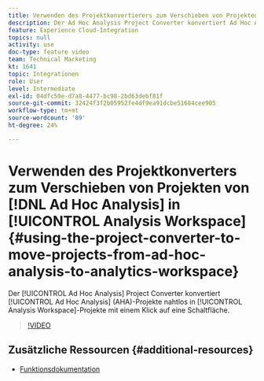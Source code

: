 ```yaml
---
title: Verwenden des Projektkonvertierers zum Verschieben von Projekten von Ad Hoc Analysis nach Analytics Workspace
description: Der Ad Hoc Analysis Project Converter konvertiert Ad Hoc Analysis (AHA)-Projekte nahtlos in Analysis Workspace-Projekte, indem er auf eine Schaltfläche klickt.
feature: Experience Cloud-Integration
topics: null
activity: use
doc-type: feature video
team: Technical Marketing
kt: 1641
topic: Integrationen
role: User
level: Intermediate
exl-id: 04dfc59e-d7a8-4477-bc98-2bd63debf81f
source-git-commit: 32424f3f2b05952fe4df9ea91dcbe51684cee905
workflow-type: tm+mt
source-wordcount: '89'
ht-degree: 24%

---
```


# Verwenden des Projektkonverters zum Verschieben von Projekten von [!DNL Ad Hoc Analysis] in [!UICONTROL Analysis Workspace] {#using-the-project-converter-to-move-projects-from-ad-hoc-analysis-to-analytics-workspace}

Der [!UICONTROL Ad Hoc Analysis] Project Converter konvertiert [!UICONTROL Ad Hoc Analysis] (AHA)-Projekte nahtlos in [!UICONTROL Analysis Workspace]-Projekte mit einem Klick auf eine Schaltfläche.

>[!VIDEO](https://video.tv.adobe.com/v/23118/?quality=12)

## Zusätzliche Ressourcen {#additional-resources}

* [Funktionsdokumentation](https://marketing.adobe.com/resources/help/en_US/analytics/aha2aw/)
